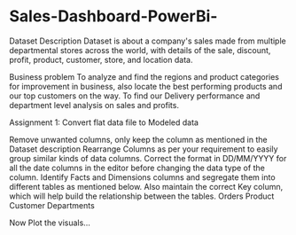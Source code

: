# Sales-Dashboard-PowerBi-
Dataset Description
Dataset is about a company's sales made from multiple departmental stores across the world, with details of the sale, discount, profit, product, customer, store, and location data.

Business problem
To analyze and find the regions and product categories for improvement in business, also locate the best performing products and our top customers on the way. To find our Delivery performance and department level analysis on sales and profits.

Assignment 1: Convert flat data file to Modeled data

Remove unwanted columns, only keep the column as mentioned in the Dataset description
Rearrange Columns as per your requirement to easily group similar kinds of data columns.
Correct the format in DD/MM/YYYY for all the date columns in the editor before changing the data type of the column.
Identify Facts and Dimensions columns and segregate them into different tables as mentioned below. Also maintain the correct Key column, which will help build the relationship between the tables.
Orders
Product
Customer
Departments


Now Plot the visuals...
